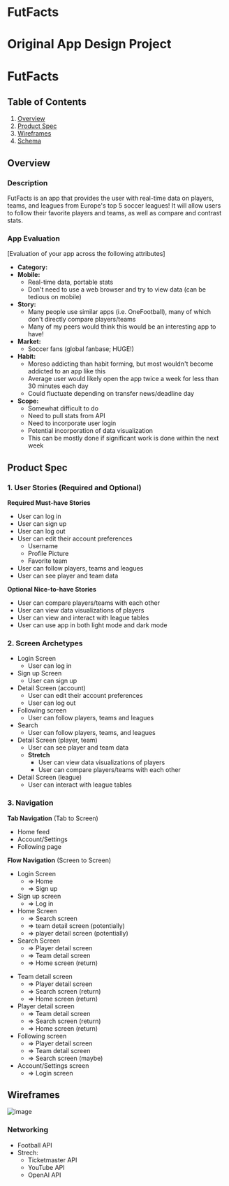 # FutFacts

Original App Design Project
===

# FutFacts

## Table of Contents

1. [Overview](#Overview)
2. [Product Spec](#Product-Spec)
3. [Wireframes](#Wireframes)
4. [Schema](#Schema)

## Overview

### Description

FutFacts is an app that provides the user with real-time data on players, teams, and leagues from Europe's top 5 soccer leagues! It will allow users to follow their favorite players and teams, as well as compare and contrast stats. 

### App Evaluation

[Evaluation of your app across the following attributes]
- **Category:**
- **Mobile:**
    - Real-time data, portable stats
    - Don't need to use a web browser and try to view data (can be tedious on mobile)
- **Story:**
    - Many people use similar apps (i.e. OneFootball), many of which don't directly compare players/teams 
    - Many of my peers would think this would be an interesting app to have!
- **Market:**
    - Soccer fans (global fanbase; HUGE!)
- **Habit:**
    - Moreso addicting than habit forming, but most wouldn't become addicted to an app like this
    - Average user would likely open the app twice a week for less than 30 minutes each day
    - Could fluctuate depending on transfer news/deadline day
- **Scope:**
    - Somewhat difficult to do
    - Need to pull stats from API
    - Need to incorporate user login
    - Potential incorporation of data visualization
    - This can be mostly done if significant work is done within the next week

## Product Spec

### 1. User Stories (Required and Optional)

**Required Must-have Stories**

* User can log in
* User can sign up
* User can log out
* User can edit their account preferences
    * Username
    * Profile Picture
    * Favorite team
* User can follow players, teams and leagues
* User can see player and team data

**Optional Nice-to-have Stories**

* User can compare players/teams with each other
* User can view data visualizations of players
* User can view and interact with league tables
* User can use app in both light mode and dark mode

### 2. Screen Archetypes

* Login Screen
    * User can log in
* Sign up Screen
  * User can sign up
* Detail Screen (account)
    * User can edit their account preferences
    * User can log out 
* Following screen
    * User can follow players, teams and leagues
* Search
    * User can follow players, teams, and leagues
* Detail Screen (player, team)
    * User can see player and team data
    * **Stretch**
        * User can view data visualizations of players
        * User can compare players/teams with each other
* Detail Screen (league)
    * User can interact with league tables
### 3. Navigation

**Tab Navigation** (Tab to Screen)

* Home feed
* Account/Settings
* Following page

**Flow Navigation** (Screen to Screen)

- Login Screen
    * => Home
    * => Sign up
- Sign up screen
    * => Log in
- Home Screen 
    * => Search screen
    * => team detail screen (potentially)
    * => player detail screen (potentially)
- Search Screen
    * => Player detail screen
    * => Team detail screen
    * => Home screen (return)
* Team detail screen
    * => Player detail screen
    * => Search screen (return)
    * => Home screen (return)
* Player detail screen
    * => Team detail screen
    * => Search screen (return)
    * => Home screen (return)
* Following screen
    * => Player detail screen
    * => Team detail screen
    * => Search screen (maybe)
* Account/Settings screen
    * => Login screen 

## Wireframes
![image](https://hackmd.io/_uploads/S1exRFz_ge.png)


### Networking

- Football API
- Strech:
    - Ticketmaster API
    - YouTube API
    - OpenAI API

